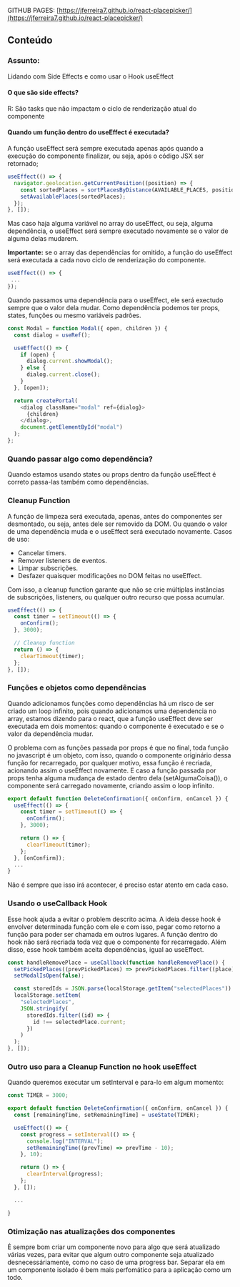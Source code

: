 GITHUB PAGES: [https://jferreira7.github.io/react-placepicker/](https://jferreira7.github.io/react-placepicker/)

## Conteúdo

### Assunto:

Lidando com Side Effects e como usar o Hook useEffect

#### O que são side effects?

R: São tasks que não impactam o ciclo de renderização atual do componente

#### Quando um função dentro do useEffect é executada?

A função useEffect será sempre executada apenas após quando a execução do componente finalizar, ou seja, após o código JSX ser retornado;

```ts
useEffect(() => {
  navigator.geolocation.getCurrentPosition((position) => {
    const sortedPlaces = sortPlacesByDistance(AVAILABLE_PLACES, position.coords.latitude, position.coords.longitude);
    setAvailablePlaces(sortedPlaces);
  });
}, []);
```

Mas caso haja alguma variável no array do useEffect, ou seja, alguma dependência, o useEffect será sempre executado novamente se o valor de alguma delas mudarem.

**Importante:** se o array das dependências for omitido, a função do useEffect será executada a cada novo ciclo de renderização do componente.

```ts
useEffect(() => {
 ...
});
```

Quando passamos uma dependência para o useEffect, ele será exectudo sempre que o valor dela mudar. Como dependência podemos ter props, states, funções ou mesmo variáveis padrões.

```ts
const Modal = function Modal({ open, children }) {
  const dialog = useRef();

  useEffect(() => {
    if (open) {
      dialog.current.showModal();
    } else {
      dialog.current.close();
    }
  }, [open]);

  return createPortal(
    <dialog className="modal" ref={dialog}>
      {children}
    </dialog>,
    document.getElementById("modal")
  );
};
```

### Quando passar algo como dependência?

Quando estamos usando states ou props dentro da função useEffect é correto passa-las também como dependências.

### Cleanup Function

A função de limpeza será executada, apenas, antes do componentes ser desmontado, ou seja, antes dele ser removido da DOM. Ou quando o valor de uma dependência muda e o useEffect será executado novamente. Casos de uso:

- Cancelar timers.
- Remover listeners de eventos.
- Limpar subscrições.
- Desfazer quaisquer modificações no DOM feitas no useEffect.

Com isso, a cleanup function garante que não se crie múltiplas instâncias de subscrições, listeners, ou qualquer outro recurso que possa acumular.

```ts
useEffect(() => {
  const timer = setTimeout(() => {
    onConfirm();
  }, 3000);

  // Cleanup function
  return () => {
    clearTimeout(timer);
  };
}, []);
```

### Funções e objetos como dependências

Quando adicionamos funções como dependências há um risco de ser criado um loop infinito, pois quando adicionamos uma dependencia no array, estamos dizendo para o react, que a função useEffect deve ser executada em dois momentos: quando o componente é executado e se o valor da dependência mudar.

O problema com as funções passada por props é que no final, toda função no javascript é um objeto, com isso, quando o componente originário dessa função for recarregado, por qualquer motivo, essa função é recriada, acionando assim o useEffect novamente. E caso a função passada por props tenha alguma mudança de estado dentro dela (setAlgumaCoisa()), o componente será carregado novamente, criando assim o loop infinito.

```ts
export default function DeleteConfirmation({ onConfirm, onCancel }) {
  useEffect(() => {
    const timer = setTimeout(() => {
      onConfirm();
    }, 3000);

    return () => {
      clearTimeout(timer);
    };
  }, [onConfirm]);
  ...
}
```

Não é sempre que isso irá acontecer, é preciso estar atento em cada caso.

### Usando o useCallback Hook

Esse hook ajuda a evitar o problem descrito acima. A ideia desse hook é envolver determinada função com ele e com isso, pegar como retorno a função para poder ser chamada em outros lugares. A função dentro do hook não será recriada toda vez que o componente for recarregado. Além disso, esse hook também aceita dependências, igual ao useEffect.

```ts
const handleRemovePlace = useCallback(function handleRemovePlace() {
  setPickedPlaces((prevPickedPlaces) => prevPickedPlaces.filter((place) => place.id !== selectedPlace.current));
  setModalIsOpen(false);

  const storedIds = JSON.parse(localStorage.getItem("selectedPlaces")) || [];
  localStorage.setItem(
    "selectedPlaces",
    JSON.stringify(
      storedIds.filter((id) => {
        id !== selectedPlace.current;
      })
    )
  );
}, []);
```

### Outro uso para a Cleanup Function no hook useEffect

Quando queremos executar um setInterval e para-lo em algum momento:

```ts
const TIMER = 3000;

export default function DeleteConfirmation({ onConfirm, onCancel }) {
  const [remainingTime, setRemainingTime] = useState(TIMER);

  useEffect(() => {
    const progress = setInterval(() => {
      console.log("INTERVAL");
      setRemainingTime((prevTime) => prevTime - 10);
    }, 10);

    return () => {
      clearInterval(progress);
    };
  }, []);

  ...

}
```

### Otimização nas atualizações dos componentes

É sempre bom criar um componente novo para algo que será atualizado várias vezes, para evitar que algum outro componente seja atualizado desnecessáriamente, como no caso de uma progress bar. Separar ela em um componente isolado é bem mais perfomático para a aplicação como um todo.
